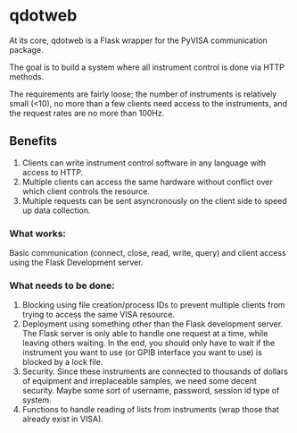# qdotweb

At its core, qdotweb is a Flask wrapper for the PyVISA communication package. 

The goal is to build a system where all instrument control is done via HTTP methods. 

The requirements are fairly loose; the number of instruments is relatively small (<10), no more than a few clients need access to the instruments, and the request rates are no more than 100Hz. 

## Benefits


1. Clients can write instrument control software in any language with access to HTTP. 
2. Multiple clients can access the same hardware without conflict over which client controls the resource.
3. Multiple requests can be sent asyncronously on the client side to speed up data collection. 

### What works:

Basic communication (connect, close, read, write, query) and client access using the Flask Development server.

### What needs to be done:

1. Blocking using file creation/process IDs to prevent multiple clients from trying to access the same VISA resource.
2. Deployment using something other than the Flask development server. The Flask server is only able to handle one request at a time, while leaving others waiting. In the end, you should only have to wait if the instrument you want to use (or GPIB interface you want to use) is blocked by a lock file.
3. Security. Since these instruments are connected to thousands of dollars of equipment and irreplaceable samples, we need some decent security. Maybe some sort of username, password, session id type of system.
4. Functions to handle reading of lists from instruments (wrap those that already exist in VISA). 
